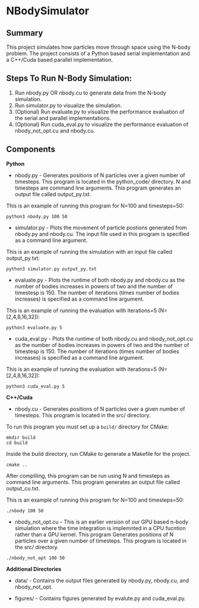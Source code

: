 # NBodySimulator
## Summary
This project simulates how particles move through space using the N-body problem. The project consists of a Python based serial implementation and a C++/Cuda based parallel implementation.

## Steps To Run N-Body Simulation:
1. Run nbody.py OR nbody.cu to generate data from the N-body simulation.
2. Run simulator.py to visualize the simulation.
3. (Optional) Run evaluate.py to visualize the performance evaluation of the serial and parallel implementations.
4. (Optional) Run cuda_eval.py to visualize the performance evaluation of nbody_not_opt.cu and nbody.cu.

## Components
**Python**
* nbody.py - Generates positions of N particles over a given number of timesteps. This program is located in the python_code/ directory. N and timesteps are command line arguments. This program generates an output file called output_py.txt.

This is an example of running this program for N=100 and timesteps=50:

```
python3 nbody.py 100 50
 ```

* simulator.py - Plots the movement of particle postions generated from nbody.py and nbody.cu. The input file used in this program is specified as a command line argument.

This is an example of running the simulation with an input file called output_py.txt:

```
python3 simulator.py output_py.txt

```

* evaluate.py - Plots the runtime of both nbody.py and nbody.cu as the number of bodies increases in powers of two and the number of timestesp is 150. The number of iterations (times number of bodies increases) is specified as a command line argument.

This is an example of running the evaluation with iterations=5 (N=[2,4,8,16,32]):

```
python3 evaluate.py 5

```

* cuda_eval.py - Plots the runtime of both nbody.cu and nbody_not_opt.cu as the number of bodies increases in powers of two and the number of timestesp is 150. The number of iterations (times number of bodies increases) is specified as a command line argument.

This is an example of running the evaluation with iterations=5 (N=[2,4,8,16,32]):

```
python3 cuda_eval.py 5

```

**C++/Cuda**
* nbody.cu - Generates positions of N particles over a given number of timesteps. This program is located in the src/ directory.

To run this program you must set up a `build/` directory for CMake:

```
mkdir build
cd build
```

Inside the build directory, run CMake to generate a Makefile for the project.

```
cmake ..
```

After compliling, this program can be run using N and timesteps as command line arguments. This program generates an output file called output_cu.txt.

This is an example of running this program for N=100 and timesteps=50:

```
./nbody 100 50
```

* nbody_not_opt.cu - This is an earlier version of our GPU based n-body simulation where the time integration is implemnted in a CPU fucntion rather than a GPU kernel. This program Generates positions of N particles over a given number of timesteps. This program is located in the src/ directory.

```
./nbody_not_opt 100 50
```

**Additional Directories**
* data/ - Contains the output files generated by nbody.py, nbody.cu, and nbody_not_opt.

* figures/ - Contains figures generated by evalute.py and cuda_eval.py.
